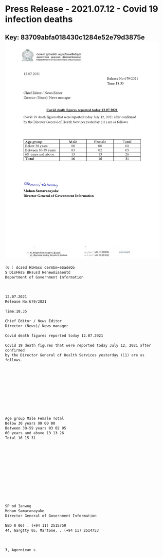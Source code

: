 # Press Release - 2021.07.12 - Covid 19 infection deaths 
Key: 83709abfa018430c1284e52e79d3875e 
![img](img/83709abfa018430c1284e52e79d3875e.jpg)
---
```
(6 ) dcsed HbHass cermbm~eSadeQo
S DIsFHsS BHsusd Henewmiaaentd
Department of Government Information

 

12.07.2021
Release No:679/2021

Time:18.35

Chief Editor / News Editor
Director (News)/ News manager

Covid death figures reported today 12.07.2021

Covid 19 death figures that were reported today July 12, 2021 after confirmed
by the Director General of Health Services yesterday (11) are as follows.

 

 

 

 

 

Age group Male Female Total
Below 30 years 00 00 00
Between 30-59 years 03 02 05
60 years and above 13 13 26
Total 16 15 31

 

 

 

 

 

 

SP od Ianwng
Mohan Samaranayake
Director General of Government Information

NED 0 06) . (+94 11) 2515759
44, Gargtty 05, Martone, . (+94 11) 2514753

   

3, Agerniean s

```
